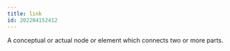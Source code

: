```yaml
---
title: link
id: 202204152412
---
```


A conceptual or actual node or element which connects two or more parts.
